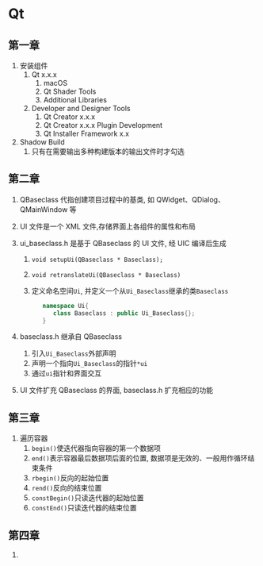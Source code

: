 # Qt

## 第一章

1. 安装组件
   1. Qt x.x.x
      1. macOS
      2. Qt Shader Tools
      3. Additional Libraries
   2. Developer and Designer Tools
      1. Qt Creator x.x.x
      2. Qt Creator x.x.x Plugin Development
      3. Qt Installer Framework x.x
2. Shadow Build
   1. 只有在需要输出多种构建版本的输出文件时才勾选

## 第二章

1. QBaseclass 代指创建项目过程中的基类, 如 QWidget、QDialog、QMainWindow 等
2. UI 文件是一个 XML 文件,存储界面上各组件的属性和布局
3. ui_baseclass.h 是基于 QBaseclass 的 UI 文件, 经 UIC 编译后生成

   1. `void setupUi(QBaseclass * Baseclass);`
   2. `void retranslateUi(QBaseclass * Baseclass)`
   3. 定义命名空间`Ui`, 并定义一个从`Ui_Baseclass`继承的类`Baseclass`

      ```c++
         namespace Ui{
            class Baseclass : public Ui_Baseclass{};
         }
      ```

4. baseclass.h 继承自 QBaseclass
   1. 引入`Ui_Baseclass`外部声明
   2. 声明一个指向`Ui_Baseclass`的指针`*ui`
   3. 通过`ui`指针和界面交互
5. UI 文件扩充 QBaseclass 的界面, baseclass.h 扩充相应的功能

## 第三章

1. 遍历容器
   1. `begin()`使迭代器指向容器的第一个数据项
   2. `end()`表示容器最后数据项后面的位置, 数据项是无效的、一般用作循环结束条件
   3. `rbegin()`反向的起始位置
   4. `rend()`反向的结束位置
   5. `constBegin()`只读迭代器的起始位置
   6. `constEnd()`只读迭代器的结束位置

## 第四章

1.
